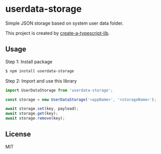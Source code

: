 # userdata-storage

Simple JSON storage based on system user data folder.

This project is created by [create-a-typescript-lib](https://github.com/backrunner/create-a-typescript-lib).

## Usage

Step 1: Install package

```bash
$ npm install userdata-storage
```

Step 2: Import and use this library

```ts
import UserDataStorage from 'userdata-storage';

const storage = new UserDataStorage('<appName>', '<storageName>');

await storage.set(key, payload);
await storage.get(key);
await storage.remove(key);
```

## License

MIT
